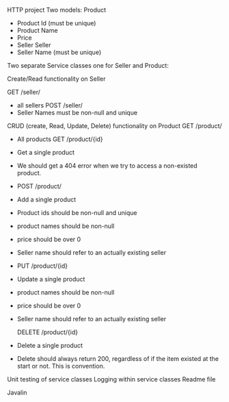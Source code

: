 HTTP project
Two models:
Product
- Product Id (must be unique)
- Product Name
- Price
- Seller
  Seller
- Seller Name (must be unique)

Two separate Service classes one for Seller and Product:

Create/Read functionality on Seller

GET /seller/
- all sellers
  POST  /seller/
- Seller Names must be non-null and unique

CRUD (create, Read, Update, Delete) functionality on Product
GET /product/
- All products
  GET /product/{id}
- Get a single product
- We should get a 404 error when we try to access a non-existed product.
- 
  POST /product/
- Add a single product
- Product ids should be non-null and unique
- product names should be non-null
- price should be over 0
- Seller name should refer to an actually existing seller
- 
  PUT /product/{id}
- Update a single product
- product names should be non-null
- price should be over 0
- Seller name should refer to an actually existing seller

  DELETE /product/{id}
- Delete a single product
- Delete should always return 200, regardless of if the item existed at the start or not. This is convention.

Unit testing of service classes
Logging within service classes
Readme file

Javalin